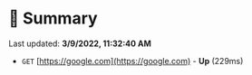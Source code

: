 # 📖 Summary
Last updated: **3/9/2022, 11:32:40 AM**

- `GET` [https://google.com](https://google.com) - **Up** (229ms)
